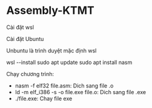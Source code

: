 # Assembly-KTMT

Cài đặt wsl

Cài đặt Ubuntu

Unbuntu là trình duyệt mặc định wsl

wsl --install
sudo apt update
sudo apt install nasm

Chạy chương trình:
- nasm -f elf32 file.asm: Dich sang file .o
- ld -m elf_i386 -s -o file.exe file.o: Dich sang file .exe
- ./file.exe: Chay file exe
